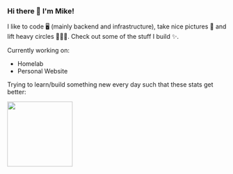 ### Hi there 👋 I'm Mike!

I like to code 🖥️ (mainly backend and infrastructure), take nice pictures 📸 and lift heavy circles 🏋🏻‍♂️.
Check out some of the stuff I build ✨.

Currently working on:

- Homelab
- Personal Website

Trying to learn/build something new every day such that these stats get better:

<div clas="image-row" style="display: flex; align-items: stretch; gap: 1em;">
  <img src="https://github-readme-stats.vercel.app/api?username=SeboCode&show_icons=true&theme=transparent" style="height: 150px; width: auto; display: block;">
  <!-- <img src="https://github-readme-stats.vercel.app/api/top-langs/?username=SeboCode&layout=compact&size_weight=0.5&count_weight=0.5&theme=transparent&langs_count=6" style="height: 150px; width: auto; display: block;"> -->
</div>
